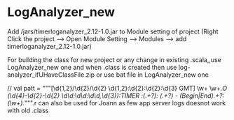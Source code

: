 # LogAnalyzer_new

Add /jars/timerloganalyzer_2.12-1.0.jar to Module setting of project (Right Click the project --> Open Module Setting --> Modules --> add timerloganalyzer_2.12-1.0.jar)


For building the class for new project or any change in existing .scala,,use LogAnalyzer_new one and when .class is created then use log-analyzer_ifUHaveClassFile.zip or use bat file in LogAnalyzer_new one


 // val patt = """\[\d{1,2}\/\d{2}\/\d{2} \d{1,2}:\d{2}:\d{2}:\d{3} GMT\] \w+ \w+.*O (\d{4}-\d{2}-\d{2} \d\d:\d\d:\d\d,\d{3}):TIMER  :(.+?): (.+?) - (Begin|End).+?: (\w+).*""".r
can also be used for Joann as few app server logs doesnot work with old .class

